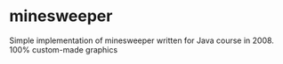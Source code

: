 # minesweeper

Simple implementation of minesweeper written for Java course in 2008. 100% custom-made graphics